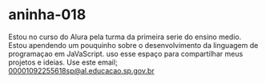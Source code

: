 # aninha-018
Estou no curso do Alura pela turma da primeira serie do ensino medio. 
Estou apendendo um pouquinho sobre o desenvolvimento da linguagem de programaçao em JaVaScript.
uso esse espaço para compartilhar meus projetos e ideias.
Use este email; 00001092255618sp@al.educacao.sp.gov.br
